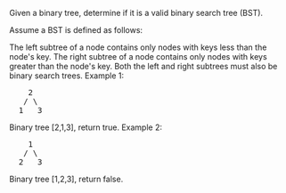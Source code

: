 Given a binary tree, determine if it is a valid binary search tree (BST).

Assume a BST is defined as follows:

The left subtree of a node contains only nodes with keys less than the node's key.
The right subtree of a node contains only nodes with keys greater than the node's key.
Both the left and right subtrees must also be binary search trees.
Example 1:
<pre>
    2
   / \
  1   3
</pre>
Binary tree [2,1,3], return true.
Example 2:
<pre>
    1
   / \
  2   3
</pre>
Binary tree [1,2,3], return false.
